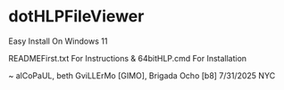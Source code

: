 # dotHLPFileViewer
Easy Install On Windows 11

READMEFirst.txt For Instructions & 64bitHLP.cmd For Installation

~ alCoPaUL, beth GviLLErMo [GIMO], Brigada Ocho [b8]
7/31/2025 NYC
